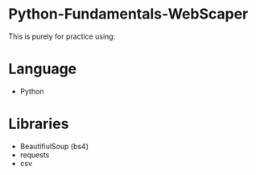 # Python-Fundamentals-WebScaper

This is purely for practice using:
# Language
- Python

# Libraries
- BeautifiulSoup (bs4)
- requests
- csv